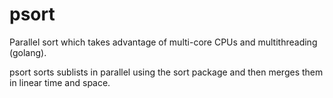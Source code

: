psort
=====

Parallel sort which takes advantage of multi-core CPUs and multithreading (golang).

psort sorts sublists in parallel using the sort package and then merges them in linear time and space.